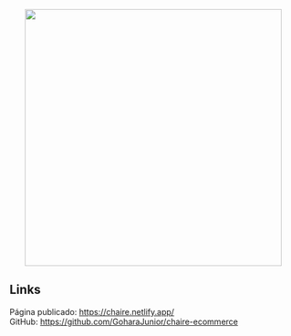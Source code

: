 <!-- Logo -->
<p align="center" width="150px">
    <img width="450px" src="https://user-images.githubusercontent.com/57417305/89644764-f1171980-d88e-11ea-81cb-a69f209999ab.png">
</p>

## Links
Página publicado: https://chaire.netlify.app/ </br>
GitHub: https://github.com/GoharaJunior/chaire-ecommerce